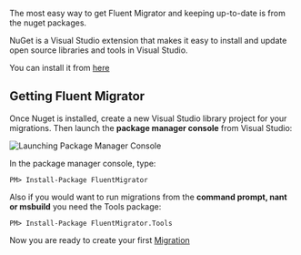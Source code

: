 The most easy way to get Fluent Migrator and keeping up-to-date is from the nuget packages.

NuGet is a Visual Studio extension that makes it easy to install and update open source libraries and tools in Visual Studio. 

You can install it from [here](http://visualstudiogallery.msdn.microsoft.com/en-us/27077b70-9dad-4c64-adcf-c7cf6bc9970c/file/37502/5/NuGet.Tools.signed.vsix)

## Getting Fluent Migrator

Once Nuget is installed, create a new Visual Studio library project for your migrations. Then launch the **package manager console** from Visual Studio:

![Launching Package Manager Console](http://farm7.static.flickr.com/6073/6114189909_0e8629a2e9.jpg)

In the package manager console, type:

    PM> Install-Package FluentMigrator

Also if you would want to run migrations from the **command prompt, nant or msbuild** you need the Tools package:

    PM> Install-Package FluentMigrator.Tools

Now you are ready to create your first [Migration](Migration.md)